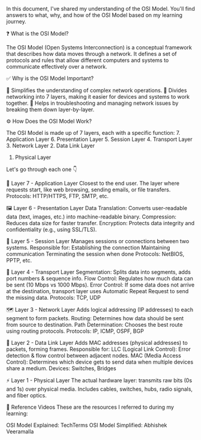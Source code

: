 In this document, I've shared my understanding of the OSI Model. You'll find answers to what, why, and how of the OSI Model based on my learning journey.


❓ What is the OSI Model?

The OSI Model (Open Systems Interconnection) is a conceptual framework that describes how data moves through a network. 
It defines a set of protocols and rules that allow different computers and systems to communicate effectively over a network.


✅ Why is the OSI Model Important?

🧠 Simplifies the understanding of complex network operations.
🧱 Divides networking into 7 layers, making it easier for devices and systems to work together.
🔧 Helps in troubleshooting and managing network issues by breaking them down layer-by-layer.


⚙️ How Does the OSI Model Work?

The OSI Model is made up of 7 layers, each with a specific function:
7. Application Layer
6. Presentation Layer
5. Session Layer
4. Transport Layer
3. Network Layer
2. Data Link Layer
1. Physical Layer


Let's go through each one 👇

📱 Layer 7 - Application Layer
Closest to the end user.
The layer where requests start, like web browsing, sending emails, or file transfers.
Protocols: HTTP/HTTPS, FTP, SMTP, etc.


🖼️ Layer 6 - Presentation Layer
Data Translation: Converts user-readable data (text, images, etc.) into machine-readable binary.
Compression: Reduces data size for faster transfer.
Encryption: Protects data integrity and confidentiality (e.g., using SSL/TLS).


🧩 Layer 5 - Session Layer
Manages sessions or connections between two systems.
Responsible for:
Establishing the connection
Maintaining communication
Terminating the session when done
Protocols: NetBIOS, PPTP, etc.


🚚 Layer 4 - Transport Layer
Segmentation: Splits data into segments, adds port numbers & sequence info.
Flow Control: Regulates how much data can be sent (10 Mbps vs 1000 Mbps).
Error Control: If some data does not arrive at the destination, transport layer uses Automatic Repeat Request to send the missing data. 
Protocols: TCP, UDP


🗺️ Layer 3 - Network Layer
Adds logical addressing (IP addresses) to each segment to form packets.
Routing: Determines how data should be sent from source to destination.
Path Determination: Chooses the best route using routing protocols.
Protocols: IP, ICMP, OSPF, BGP


🧷 Layer 2 - Data Link Layer
Adds MAC addresses (physical addresses) to packets, forming frames.
Responsible for:
LLC (Logical Link Control): Error detection & flow control between adjacent nodes.
MAC (Media Access Control): Determines which device gets to send data when multiple devices share a medium.
Devices: Switches, Bridges


⚡ Layer 1 - Physical Layer
The actual hardware layer: transmits raw bits (0s and 1s) over physical media.
Includes cables, switches, hubs, radio signals, and fiber optics.



🎥 Reference Videos
These are the resources I referred to during my learning:

OSI Model Explained: TechTerms
OSI Model Simplified: Abhishek Veeramalla

